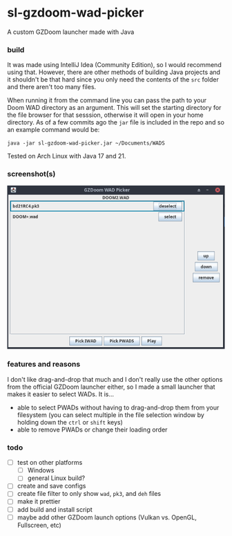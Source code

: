 # sl-gzdoom-wad-picker
A custom GZDoom launcher made with Java

### build

It was made using IntelliJ Idea (Community Edition), so I would recommend using that. However, there are other methods of building Java projects and it shouldn't be that hard since you only need the contents of the `src` folder and there aren't too many files.

When running it from the command line you can pass the path to your Doom WAD directory as an argument. This will set the starting directory for the file browser for that sesssion, otherwise it will open in your home directory. As of a few commits ago the `jar` file is included in the repo and so an example command would be:
```
java -jar sl-gzdoom-wad-picker.jar ~/Documents/WADS
```

Tested on Arch Linux with Java 17 and 21.

### screenshot(s)

![screenshot 1](screenshots/sl_gzdoom_launcher_1.png?)

### features and reasons

I don't like drag-and-drop that much and I don't really use the other options from the official GZDoom launcher either, so I made a small launcher that makes it easier to select WADs. It is...

- able to select PWADs without having to drag-and-drop them from your filesystem (you can select multiple in the file selection window by holding down the `ctrl` or `shift` keys)
- able to remove PWADs or change their loading order

### todo

- [ ] test on other platforms
	- [ ] Windows
	- [ ] general Linux build?
- [ ] create and save configs
- [ ] create file filter to only show `wad`, `pk3`, and `deh` files 
- [ ] make it prettier
- [ ] add build and install script
- [ ] maybe add other GZDoom launch options (Vulkan vs. OpenGL, Fullscreen, etc)